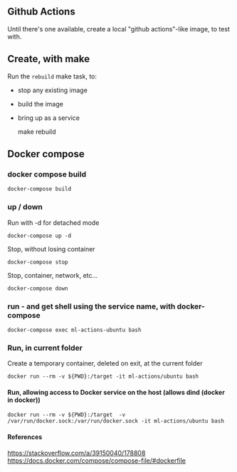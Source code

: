 ## Github Actions
Until there's one available, create a local "github actions"-like image, to test with.

## Create, with make
Run the `rebuild` make task, to:
+ stop any existing image
+ build the image
+ bring up as a service


    make rebuild



## Docker compose 

### docker compose build
    docker-compose build

### up / down
Run with -d for detached mode

    docker-compose up -d

Stop, without losing container

    docker-compose stop
    
Stop, container, network, etc...

    docker-compose down

### run - and get shell using the service name, with docker-compose
    docker-compose exec ml-actions-ubuntu bash


### Run, in current folder
Create a temporary container, deleted on exit, at the current folder

    docker run --rm -v ${PWD}:/target -it ml-actions/ubuntu bash

#### Run, allowing access to Docker service on the host (allows dind (docker in docker))
    docker run --rm -v ${PWD}:/target  -v /var/run/docker.sock:/var/run/docker.sock -it ml-actions/ubuntu bash


#### References
https://stackoverflow.com/a/39150040/178808
https://docs.docker.com/compose/compose-file/#dockerfile
